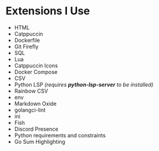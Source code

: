 # Extensions I Use
- HTML
- Catppuccin
- Dockerfile
- Git Firefly
- SQL
- Lua
- Catppuccin Icons
- Docker Compose
- CSV
- Python LSP *(requires __python-lsp-server__ to be installed)*
- Rainbow CSV
- env
- Markdown Oxide
- golangci-lint
- ini
- Fish
- Discord Presence
- Python requirements and constraints
- Go Sum Highlighting
